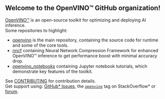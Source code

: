 ## Welcome to the OpenVINO™ GitHub organization!
[OpenVINO™](https://docs.openvino.ai/) is an open-source toolkit for optimizing and deploying AI inference.  
Some repositories to highlight:
* [openvino](https://github.com/openvinotoolkit/openvino) is the main repository, containing the source code for runtime and some of the core tools.
* [nncf](https://github.com/openvinotoolkit/nncf) containing Neural Network Compression Framework for enhanced OpenVINO™ inference to get performance boost with minimal accuracy drop.
* [openvino_notebooks](https://github.com/openvinotoolkit/openvino_notebooks) containing Jupyter notebook tutorials, which demonstrate key features of the toolkit.

See [CONTRIBUTING](https://github.com/openvinotoolkit/openvino/blob/master/CONTRIBUTING.md) for contribution details. <br>
Get support using: [GitHub* Issues](https://github.com/openvinotoolkit/openvino/issues), the [`openvino`](https://stackoverflow.com/questions/tagged/openvino) tag on StackOverflow\* or [forum](https://community.intel.com/t5/Intel-Distribution-of-OpenVINO/bd-p/distribution-openvino-toolkit).
